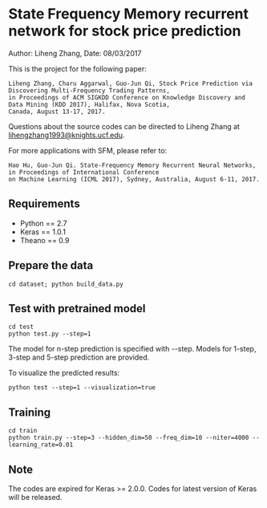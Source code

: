 # State Frequency Memory recurrent network for stock price prediction
Author: Liheng Zhang, Date: 08/03/2017

This is the project for the following paper:
    
    Liheng Zhang, Charu Aggarwal, Guo-Jun Qi, Stock Price Prediction via Discovering Multi-Frequency Trading Patterns,
    in Proceedings of ACM SIGKDD Conference on Knowledge Discovery and Data Mining (KDD 2017), Halifax, Nova Scotia,
    Canada, August 13-17, 2017.
    
Questions about the source codes can be directed to Liheng Zhang at lihengzhang1993@knights.ucf.edu.

For more applications with SFM, please refer to:

    Hao Hu, Guo-Jun Qi. State-Frequency Memory Recurrent Neural Networks, in Proceedings of International Conference
    on Machine Learning (ICML 2017), Sydney, Australia, August 6-11, 2017.
    
## Requirements
- Python == 2.7
- Keras == 1.0.1
- Theano == 0.9

## Prepare the data
    cd dataset; python build_data.py
    
## Test with pretrained model
    cd test
    python test.py --step=1
The model for n-step prediction is specified with --step. Models for 1-step, 3-step and 5-step prediction are provided.

To visualize the predicted results:

    python test --step=1 --visualization=true
    
## Training
    cd train
    python train.py --step=3 --hidden_dim=50 --freq_dim=10 --niter=4000 --learning_rate=0.01
    
## Note
The codes are expired for Keras >= 2.0.0. Codes for latest version of Keras will be released.

    

